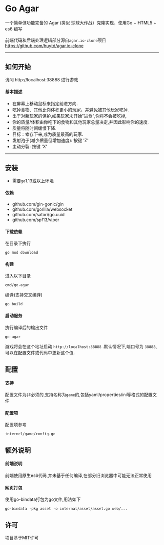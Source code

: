 Go Agar
=============

一个简单但功能完备的 Agar (类似 球球大作战）克隆实现，使用Go + HTML5 + es6 编写<br/><br/>
前端代码和后端处理逻辑部分源自`agar.io-clone`项目 https://github.com/huytd/agar.io-clone

---

## 如何开始
访问 http://localhost:38888 进行游戏

#### 基本描述
- 在屏幕上移动鼠标来指定前进方向.
- 吃掉食物、其他比你体积更小的玩家，并避免被其他玩家吃掉.
- 出于对新玩家的保护,如果玩家未开始"进食",你将不会被吃掉,
- 你的质量/体积由你吃下的食物和其他玩家总量决定,并因此影响你的速度.
- 质量将随时间缓慢下降.
- 目标：幸存下来,成为质量最高的玩家.
- 发射孢子(减少质量但增加速度): 按键 'Z'
- 主动分裂: 按键 'X'


---

## 安装
- 需要`go`1.13或以上环境

#### 依赖
- github.com/gin-gonic/gin
- github.com/gorilla/websocket
- github.com/satori/go.uuid
- github.com/spf13/viper

#### 下载依赖
在目录下执行
````
go mod download
````

#### 构建
进入以下目录
````
cmd/go-agar
````

编译(支持交叉编译)

````
go build
````


#### 启动服务
执行编译后的输出文件
````
go-agar
````

游戏将会在这个地址启动 `http://localhost:38888` .默认情况下,端口号为 `38888`,可以在配置文件或代码中更新这个值.

## 配置

#### 支持
配置文件为非必须的,支持名称为`game`的,包括yaml/properties/ini等格式的配置文件

#### 配置项
配置项参考
````
internel/game/config.go
````

## 额外说明
#### 前端说明
前端使用原生es6代码,并未基于任何编译,在部分旧浏览器中可能无法正常使用
#### 网页打包
使用go-bindata打包为go文件,用法如下
````
go-bindata -pkg asset -o internal/asset/asset.go web/...
````
## 许可
项目基于MIT许可